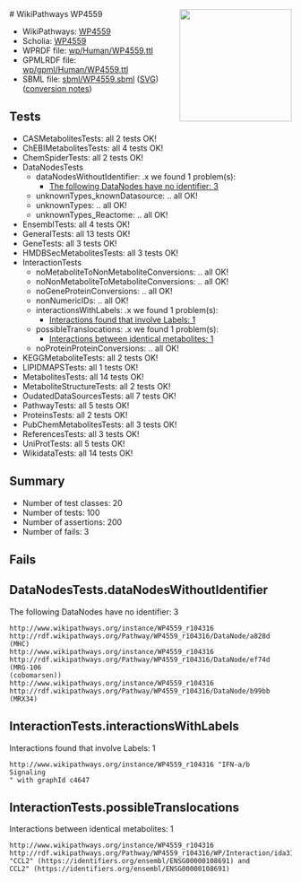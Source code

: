 <img style="float: right; width: 200px" src="../logo.png" />
# WikiPathways WP4559

* WikiPathways: [WP4559](https://identifiers.org/wikipathways:WP4559)
* Scholia: [WP4559](https://scholia.toolforge.org/wikipathways/WP4559)
* WPRDF file: [wp/Human/WP4559.ttl](../wp/Human/WP4559.ttl)
* GPMLRDF file: [wp/gpml/Human/WP4559.ttl](../wp/gpml/Human/WP4559.ttl)
* SBML file: [sbml/WP4559.sbml](../sbml/WP4559.sbml) ([SVG](../sbml/WP4559.svg)) ([conversion notes](../sbml/WP4559.txt))

## Tests
* CASMetabolitesTests: all 2 tests OK!
* ChEBIMetabolitesTests: all 4 tests OK!
* ChemSpiderTests: all 2 tests OK!
* DataNodesTests
    * dataNodesWithoutIdentifier: .x we found 1 problem(s):
        * [The following DataNodes have no identifier: 3](#d2d32fa2)
    * unknownTypes_knownDatasource: .. all OK!
    * unknownTypes: .. all OK!
    * unknownTypes_Reactome: .. all OK!
* EnsemblTests: all 4 tests OK!
* GeneralTests: all 13 tests OK!
* GeneTests: all 3 tests OK!
* HMDBSecMetabolitesTests: all 3 tests OK!
* InteractionTests
    * noMetaboliteToNonMetaboliteConversions: .. all OK!
    * noNonMetaboliteToMetaboliteConversions: .. all OK!
    * noGeneProteinConversions: .. all OK!
    * nonNumericIDs: .. all OK!
    * interactionsWithLabels: .x we found 1 problem(s):
        * [Interactions found that involve Labels: 1](#630d2678)
    * possibleTranslocations: .x we found 1 problem(s):
        * [Interactions between identical metabolites: 1](#d59038c4)
    * noProteinProteinConversions: .. all OK!
* KEGGMetaboliteTests: all 2 tests OK!
* LIPIDMAPSTests: all 1 tests OK!
* MetabolitesTests: all 14 tests OK!
* MetaboliteStructureTests: all 2 tests OK!
* OudatedDataSourcesTests: all 7 tests OK!
* PathwayTests: all 5 tests OK!
* ProteinsTests: all 2 tests OK!
* PubChemMetabolitesTests: all 3 tests OK!
* ReferencesTests: all 3 tests OK!
* UniProtTests: all 5 tests OK!
* WikidataTests: all 14 tests OK!


## Summary

* Number of test classes: 20
* Number of tests: 100
* Number of assertions: 200
* Number of fails: 3

## Fails

<a name="d2d32fa2" />

## DataNodesTests.dataNodesWithoutIdentifier

The following DataNodes have no identifier: 3
```
http://www.wikipathways.org/instance/WP4559_r104316 http://rdf.wikipathways.org/Pathway/WP4559_r104316/DataNode/a828d (MHC)
http://www.wikipathways.org/instance/WP4559_r104316 http://rdf.wikipathways.org/Pathway/WP4559_r104316/DataNode/ef74d (MRG-106
(cobomarsen))
http://www.wikipathways.org/instance/WP4559_r104316 http://rdf.wikipathways.org/Pathway/WP4559_r104316/DataNode/b99bb (MRX34)
```

<a name="630d2678" />

## InteractionTests.interactionsWithLabels

Interactions found that involve Labels: 1
```
http://www.wikipathways.org/instance/WP4559_r104316 "IFN-a/b 
Signaling
" with graphId c4647
```

<a name="d59038c4" />

## InteractionTests.possibleTranslocations

Interactions between identical metabolites: 1
```
http://www.wikipathways.org/instance/WP4559_r104316 http://rdf.wikipathways.org/Pathway/WP4559_r104316/WP/Interaction/ida31c0a08 "CCL2" (https://identifiers.org/ensembl/ENSG00000108691) and 
CCL2" (https://identifiers.org/ensembl/ENSG00000108691)
```

